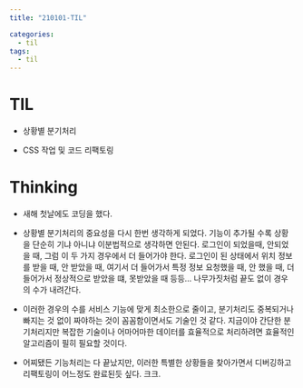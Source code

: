 ```yaml
---
title: "210101-TIL"

categories:
  - til
tags:
  - til
---
```

# TIL
 - 상황별 분기처리

 -  CSS 작업 및 코드 리팩토링

 

# Thinking
 - 새해 첫날에도 코딩을 했다.

 - 상황별 분기처리의 중요성을 다시 한번 생각하게 되었다. 기능이 추가될 수록 상황을 단순히 기냐 아니냐 이분법적으로 생각하면 안된다. 로그인이 되었을때, 안되었을 때, 그럼 이 두 가지 경우에서 더 들어가야 한다. 로그인이 된 상태에서 위치 정보를 받을 때, 안 받았을 때, 여기서 더 들어가서 특정 정보 요청했을 때, 안 했을 때, 더 들어가서 정상적으로 받았을 떄, 못받았을 때 등등... 나무가짓처럼 끝도 없이 경우의 수가 내려간다.

 - 이러한 경우의 수를 서비스 기능에 맞게 최소한으로 줄이고, 분기처리도 중복되거나 빠지는 것 없이 짜야하는 것이 꼼꼼함이면서도 기술인 것 같다. 지금이야 간단한 분기처리지만 복잡한 기술이나 어마어마한 데이터를 효율적으로 처리하려면 효율적인 알고리즘이 필히 필요할 것이다.

 - 어찌됐든 기능처리는 다 끝났지만, 이러한 특별한 상황들을 찾아가면서 디버깅하고 리팩토링이 어느정도 완료된듯 싶다. 크크.